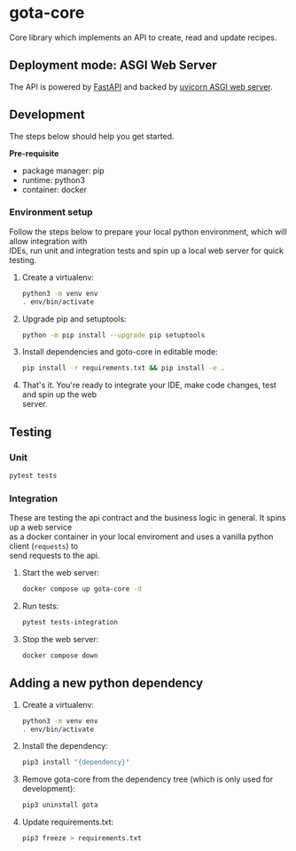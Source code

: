 # gota-core

Core library which implements an API to create, read and update recipes.

## Deployment mode: ASGI Web Server

The API is powered by [FastAPI](https://github.com/tiangolo/fastapi) and backed by [uvicorn ASGI web server](https://www.uvicorn.org/).

## Development

The steps below should help you get started.

**Pre-requisite**

-   package manager: pip
-   runtime: python3
-   container: docker

### Environment setup

Follow the steps below to prepare your local python environment, which will allow integration with  
IDEs, run unit and integration tests and spin up a local web server for quick testing.

1. Create a virtualenv:
    ```bash
    python3 -m venv env
    . env/bin/activate
    ```
1. Upgrade pip and setuptools:
    ```bash
    python -m pip install --upgrade pip setuptools
    ```
1. Install dependencies and goto-core in editable mode:
    ```bash
    pip install -r requirements.txt && pip install -e .
    ```
1. That's it. You're ready to integrate your IDE, make code changes, test and spin up the web  
   server.

## Testing

### Unit

```bash
pytest tests
```

### Integration

These are testing the api contract and the business logic in general. It spins up a web service  
as a docker container in your local enviroment and uses a vanilla python client (`requests`) to  
send requests to the api.

1. Start the web server:
    ```bash
    docker compose up gota-core -d
    ```
1. Run tests:
    ```bash
    pytest tests-integration
    ```
1. Stop the web server:
    ```bash
    docker compose down
    ```

## Adding a new python dependency

1. Create a virtualenv:
    ```bash
    python3 -m venv env
    . env/bin/activate
    ```
1. Install the dependency:
    ```bash
    pip3 install "{dependency}"
    ```
1. Remove gota-core from the dependency tree (which is only used for development):
    ```bash
    pip3 uninstall gota
    ```
1. Update requirements.txt:
    ```bash
    pip3 freeze > requirements.txt
    ```
